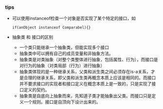 ###  tips

* 可以使用instanceof检查一个对象是否实现了某个特定的接口，如

  `if(anObject instanceof Comparabel){}` 

* 抽象类 和 接口的区别

  * 一个类只能继承一个抽象类，但能实现多个接口
  * 抽象类中可以拥有自己的成员变量和非抽象方法。
  * 抽象类是对类抽象（对整个类整体进行抽象，包括属性、行为），而接口是对行为的抽象（对类局部（行为）进行抽象）
  * 抽象类体现的是一种继承关系，父类和派生类之间必须存在is-a关系，才是合理的继承关系，即父类和派生类再概念本质上应该是相同的。而接口并不要求接口的实现者和接口定义在概念本质上是一致的，只是实现了接口定义的契约。
  * 抽象类是自底向上抽象而来，先知道子类才能抽象出父类。而接口只是定义一个规则。接口是自顶向下设计出来的。

   

  ​